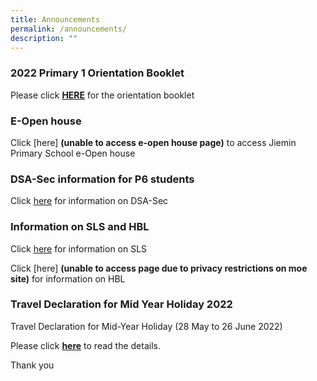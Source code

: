 ```yaml
---
title: Announcements
permalink: /announcements/
description: ""
---
```

### 2022 Primary 1 Orientation Booklet

Please click [**HERE**](/files/P1%20Orientation%202022%20Booklet.pdf) for the orientation booklet

### E-Open house

Click [here] **(unable to access e-open house page)** to access Jiemin Primary School e-Open house

### DSA-Sec information for P6 students

Click [here](/information/parents) for information on DSA-Sec  

### Information on SLS and HBL

Click [here](/sls) for information on SLS

Click [here] **(unable to access page due to privacy restrictions on moe site)** for information on HBL 

### Travel Declaration for Mid Year Holiday 2022

Travel Declaration for Mid-Year Holiday (28 May to 26 June 2022)

Please click [**here**](/files/Travel%20Declaration%20for%20Students%20Mid-Year%20Holidays%202022.pdf) to read the details.

Thank you